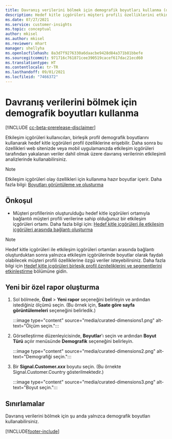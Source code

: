 ```yaml
---
title: Davranış verilerini bölmek için demografik boyutları kullanma (düzenlenmiş boyutlar)
description: Hedef kitle içgörüleri müşteri profili özelliklerini etkinleştirmek için birleşik profil düzenlenmiş boyutlarını kullanın.
ms.date: 07/27/2021
ms.service: customer-insights
ms.topic: conceptual
author: mkisel
ms.author: mkisel
ms.reviewer: mhart
manager: shellyha
ms.openlocfilehash: 8a3d7f9276330a6daacbe9428d84a371b81bbefe
ms.sourcegitcommit: 971716c761871cee390519cacef617dac21ecd60
ms.translationtype: HT
ms.contentlocale: tr-TR
ms.lasthandoff: 09/01/2021
ms.locfileid: "7466372"
---
```

# <a name="use-demographic-dimensions-for-splitting-behavioral-data"></a>Davranış verilerini bölmek için demografik boyutları kullanma

[!INCLUDE [cc-beta-prerelease-disclaimer](includes/cc-beta-prerelease-disclaimer.md)]

Etkileşim içgörüleri kullanıcıları, birleşik profil demografik boyutlarını kullanarak hedef kitle içgörüleri profil özelliklerine erişebilir. Daha sonra bu özellikleri web sitenizde veya mobil uygulamanızda etkileşim içgörüleri tarafından yakalanan veriler dahil olmak üzere davranış verilerinin etkileşimli analizlerinde kullanabilirsiniz.

>[!NOTE]
> Etkileşim içgörüleri olay özellikleri için kullanıma hazır boyutlar içerir. Daha fazla bilgi: [Boyutları görüntüleme ve oluşturma](dimensions.md)

## <a name="prerequisite"></a>Önkoşul

- Müşteri profillerinin oluşturulduğu hedef kitle içgörüleri ortamıyla bağlantılı müşteri profili verilerine sahip olduğunuz bir etkileşim içgörüleri ortamı. Daha fazla bilgi için: [Hedef kitle içgörüleri ile etkileşim içgörüleri arasında bağlantı oluşturma](integrate-audience-insights-engagement-insights.md)

> [!NOTE]
> Hedef kitle içgörüleri ile etkileşim içgörüleri ortamları arasında bağlantı oluşturduktan sonra yalnızca etkileşim içgörülerinde boyutlar olarak faydalı olabilecek müşteri profili özelliklerine özgü veriler isteyebilirsiniz. Daha fazla bilgi için [Hedef kitle içgörüleri birleşik profil özniteliklerini ve segmentlerini etkinleştirme](integrate-audience-insights-engagement-insights.md#enable-audience-insights-unified-profiles-attributes-and-segments) bölümüne gidin.

## <a name="create-a-new-custom-report"></a>Yeni bir özel rapor oluşturma

1. Sol bölmede, **Özel** > **Yeni rapor** seçeneğini belirleyin ve ardından istediğiniz ölçümü seçin. (Bu örnek için, **Saate göre sayfa görüntülemeleri** seçeneğini belirledik.)

    :::image type="content" source="media/curated-dimensions1.png" alt-text="Ölçüm seçin.":::

2. Görselleştirme düzenleyicisinde, **Boyutlar**'ı seçin ve ardından **Boyut Türü** açılır menüsünde **Demografik** seçeneğini belirleyin.

    :::image type="content" source="media/curated-dimensions2.png" alt-text="Demografiği seçin.":::

3. Bir **Signal.Customer.*xxx*** boyutu seçin. (Bu örnekte Signal.Customer.Country gösterilmektedir.)

    :::image type="content" source="media/curated-dimensions3.png" alt-text="Boyut seçin.":::
  
## <a name="limitations"></a>Sınırlamalar

Davranış verilerini bölmek için şu anda yalnızca demografik boyutları kullanabilirsiniz.


[!INCLUDE[footer-include](../includes/footer-banner.md)]
